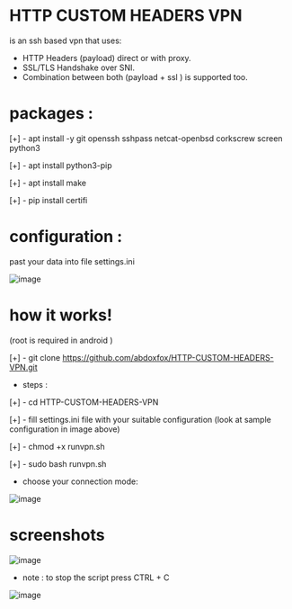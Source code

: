 

# HTTP CUSTOM HEADERS VPN 
is an ssh based vpn that uses:

- HTTP Headers (payload) direct or with proxy.
- SSL/TLS Handshake over SNI.
- Combination between both (payload + ssl ) is supported too.




# packages :

[+] - apt install -y git openssh sshpass netcat-openbsd corkscrew screen python3

[+] - apt install python3-pip 

[+] - apt install make

[+] - pip install certifi


# configuration :

past your data into file settings.ini 

![image](https://user-images.githubusercontent.com/46646744/122469251-9f621400-cfb4-11eb-9d64-f5dbfa2dffa9.png)


# how it works!

(root is required in android )

[+] - git clone https://github.com/abdoxfox/HTTP-CUSTOM-HEADERS-VPN.git

- steps :


[+] - cd HTTP-CUSTOM-HEADERS-VPN

[+] - fill settings.ini file with your suitable configuration (look at sample configuration in image above)

[+] - chmod +x runvpn.sh

[+] - sudo bash runvpn.sh

* choose your connection mode:

![image](https://user-images.githubusercontent.com/46646744/122469828-48a90a00-cfb5-11eb-8b2b-48e9870618b2.png)


# screenshots 

![image](https://user-images.githubusercontent.com/46646744/121225010-00853b80-c881-11eb-8cb6-4fcea95f8f88.png)

* note : to stop the script press CTRL + C

![image](https://user-images.githubusercontent.com/46646744/121225175-2c082600-c881-11eb-9c82-27fc2f4200a1.png)


